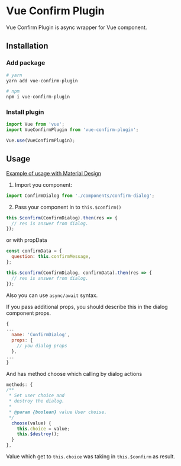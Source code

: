 # Vue Confirm Plugin

Vue Confirm Plugin is async wrapper for Vue component.

## Installation
### Add package
```bash
# yarn
yarn add vue-confirm-plugin

# npm
npm i vue-confirm-plugin
```

### Install plugin
```javascript
import Vue from 'vue';
import VueConfirmPlugin from 'vue-confirm-plugin';

Vue.use(VueConfirmPlugin);
```

## Usage

[Example of usage with Material Design](https://github.com/Antohan/confirm-plugin-example)

1. Import you component:
```javascript
import ConfirmDialog from './components/confirm-dialog';
```

2. Pass your component in to `this.$confirm()`
```javascript
this.$confirm(ConfirmDialog).then(res => {
  // res is answer from dialog.
});
```
or with propData
```javascript
const confirmData = {
  question: this.confirmMessage,
};

this.$confirm(ConfirmDialog, confirmData).then(res => {
  // res is answer from dialog.
});
```

Also you can use `async/await` syntax.

If you pass additional props, you should describe this in the dialog component props.

```javascript
{
...
  name: 'ConfirmDialog',
  props: {
    // you dialog props
  },
...
}
```

And has method choose which calling by dialog actions
```javascript
methods: {
/**
 * Set user choice and
 * destroy the dialog.
 *
 * @param {boolean} value User choise.
 */
  choose(value) {
    this.choice = value;
    this.$destroy();
  }
},
```

Value which get to `this.choice` was taking in `this.$confirm` as result.